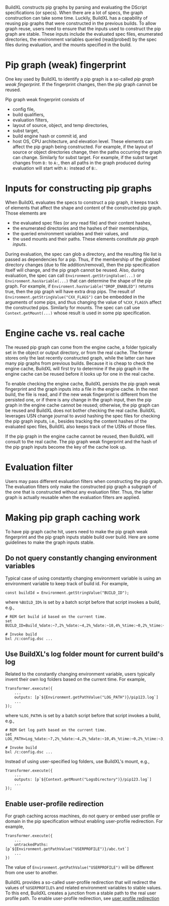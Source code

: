 BuildXL constructs pip graphs by parsing and evaluating the DScript specifications (or specs). When there are a lot of specs, the graph construction can take some time.
Luckily, BuildXL has a capability of reusing pip graphs that were constructed in the previous builds. To allow graph reuse, users need to ensure that the inputs used
to construct the pip graph are stable. These inputs include the evaluated spec files, enumerated directories, the environment variables queried (read/probed) by the spec files during
evaluation, and the mounts specified in the build. 

# Pip graph (weak) fingerprint

One key used by BuildXL to identify a pip graph is a so-called *pip graph weak fingerprint*. If the fingerprint changes, then the pip graph cannot be reused.

Pip graph weak fingerprint consists of
- config file,
- build qualifiers,
- evaluation filters,
- layout of source, object, and temp directories,
- subst target,
- build engine hash or commit id, and
- host OS, CPU architecture, and elevation level.
These elements can affect the pip graph being constructed. For example, if the layout of source or object directories change, then the paths occurring the graph
can change. Similarly for subst target. For example, if the subst target changes from `B:` to `A:`, then all paths in the graph produced during evaluation will
start with `A:` instead of `B:`.

# Inputs for constructing pip graphs

When BuildXL evaluates the specs to construct a pip graph, it keeps track of elements that affect the shape and content of the constructed pip graph. Those elements are
- the evaluated spec files (or any read file) and their content hashes,
- the enumerated directories and the hashes of their memberships,
- the queried environment variables and their values, and
- the used mounts and their paths.
These elements constitute *pip graph inputs*.

During evaluation, the spec can glob a directory, and the resulting file list is passed as dependencies for a pip. Thus, if the membership of the globbed directory
changes (due to file addition/removal), then the pip specification itself will change, and the pip graph cannot be reused.
Also, during evaluation, the spec can call `Environment.getStringValue(...)` or `Environment.hasVariable(...)` that can determine the shape of the pip graph. For example,
if `Enviroment.hasVariable("DROP_ENABLED")` returns true, then the pip graph will have extra drop pips. The result of `Environment.getStringValue("CXX_FLAGS")` can
be embedded in the arguments of some pips, and thus changing the value of `%CXX_FLAGS%` affect the constructed pips. Similarly for mounts. The spec can call
use `Context.getMount(...)` whose result is used in some pip specification.

# Engine cache vs. real cache

The reused pip graph can come from the engine cache, a folder typically set in the object or output directory, or from the real cache. 
The former stores only the last recently constructed graph, while the latter can have many pip graphs from previous builds. Because it is cheap to check
the engine cache, BuildXL will first try to determine if the pip graph in the engine cache can be reused before it looks up for one in the real cache.

To enable checking the engine cache, BuildXL persists the pip graph weak fingerprint and the graph inputs into a file in the engine cache. In the next build,
the file is read, and if the new weak fingerprint is different from the persisted one, or if there is any change in the graph input, then the pip graph in the engine cache
cannot be reused; otherwise, the pip graph can be reused and BuildXL does not bother checking the real cache. BuildXL leverages USN change journal to avoid hashing the spec files 
for checking the pip graph inputs, i.e., besides tracking the content hashes of the evaluated spec files, BuildXL also keeps track of the USNs of those files.

If the pip graph in the engine cache cannot be reused, then BuildXL will consult to the real cache. The pip graph weak fingerprint and the hash of the pip graph inputs
become the key of the cache look up.

# Evaluation filter

Users may pass different evaluation filters when constructing the pip graph. The evaluation filters only make the constructed pip graph a subgraph of the one that is constructed
without any evaluation filter. Thus, the latter graph is actually reusable when the evaluation filters are applied.

# Making pip graph caching work

To have pip graph cache hit, users need to make the pip graph weak fingerprint and the pip graph inputs stable build over build. Here are some guidelines to make the graph inputs stable.

## Do not query constantly changing environment variables

Typical case of using constantly changing environment variable is using an environment variable to keep track of build id. For example,
```
const buildId = Environment.getStringValue("BUILD_ID"); 
```
where `%BUILD_ID%` is set by a batch script before that script invokes a build, e.g., 
```
# REM Get build id based on the current time.
set BUILD_ID=Build_%date:~7,2%_%date:~4,2%_%date:~10,4%_%time:~0,2%_%time:~3,2%

# Invoke build
bxl /c:config.dsc ...
``` 

## Use BuildXL's log folder mount for current build's log

Related to the constantly changing environment variable, users typically invent their own log folders based on the current time. For example,
```
Transformer.execute({
    ...
    outputs: [p`${Environment.getPathValue("LOG_PATH")}/pip123.log`]
    ...
});
```
where `%LOG_PATH%` is set by a batch script before that script invokes a build, e.g., 
```
# REM Get log path based on the current time.
set LOG_PATH=Log_%date:~7,2%_%date:~4,2%_%date:~10,4%_%time:~0,2%_%time:~3,2%

# Invoke build
bxl /c:config.dsc ...
```

Instead of using user-specified log folders, use BuildXL's mount, e.g.,
```
Transformer.execute({
    ...
    outputs: [p`${Context.getMount("LogsDirectory")}/pip123.log`]
    ...
});
```

## Enable user-profile redirection

For graph caching across machines, do not query or embed user profile or domain in the pip specification without enabling user-profile redirection.
For example, 
```
Transformer.execute({
    ...
    untrackedPaths: [p`${Environment.getPathValue("USERPROFILE")}/abc.txt`]
    ...
})
```
The value of `Environment.getPathValue("USERPROFILE")` will be different from one user to another.

BuildXL provides a so-called user-profile redirection that will redirect the values of `%USERPROFILE%` and related environment variables
to stable values. To this end, BuildXL creates a junction from a stable path to the real user profile path. To enable user-profile
redirection, see [user profile redirection](./User-Profile-Redirection.md)